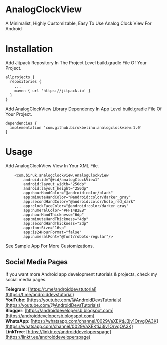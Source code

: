 # AnalogClockView

A Minimalist, Highly Customizable, Easy To Use Analog Clock View For Android

# Installation

Add Jitpack Repository In The Project Level build.gradle File Of Your Project.

```
allprojects {
  repositories {
    ...
    maven { url 'https://jitpack.io' }
  }
}
```

Add AnalogClockView Library Dependency In App Level build.gradle File Of Your Project.

```
dependencies {
  implementation 'com.github.birukbelihu:analogclockview:1.0'
}
```

# Usage

Add AnalogClockView View In Your XML File.

```
    <com.biruk.analogclockview.AnalogClockView
        android:id="@+id/analogClockView1"
        android:layout_width="250dp"
        android:layout_height="250dp"
		app:hourHandColor="@android:color/black"
		app:minuteHandColor="@android:color/darker_gray"
		app:secondHandColor="@android:color/holo_red_dark"
		app:clockFaceColor="@android:color/darker_gray"
		app:numeralColor="#FF14B2EB"
		app:hourHandThickness="6dp"
		app:minuteHandThickness="4dp"
		app:secondHandThickness="2dp"
		app:fontSize="16sp"
		app:is24HourFormat="false"
		app:numeralFont="@font/roboto-regular"/>
```

See Sample App For More Customizations.

## Social Media Pages

If you want more Android app development tutorials & projects, check my social media pages.

**Telegram**: [https://t.me/androiddevstutorial](https://t.me/androiddevstutorial)  
**YouTube**: [https://youtube.com/@AndroidDevsTutorials](https://youtube.com/@AndroidDevsTutorials)  
**Blogger**: [https://androiddevelopersb.blogspot.com](https://androiddevelopersb.blogspot.com)  
**WhatsApp**: [https://whatsapp.com/channel/0029VaXEKtjJ3jv1OrvgOA3K](https://whatsapp.com/channel/0029VaXEKtjJ3jv1OrvgOA3K)  
**LinkTree**: [https://linktr.ee/androiddeveloperspage](https://linktr.ee/androiddeveloperspage)

